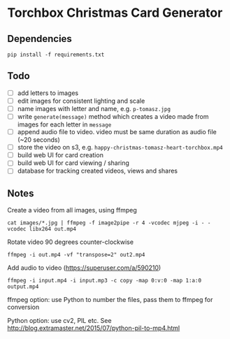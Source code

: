 # Torchbox Christmas Card Generator

## Dependencies

```
pip install -f requirements.txt
```

## Todo

 - [ ] add letters to images
 - [ ] edit images for consistent lighting and scale
 - [ ] name images with letter and name, e.g. `p-tomasz.jpg`
 - [ ] write `generate(message)` method which creates a video made from images for each letter in `message`
 - [ ] append audio file to video. video must be same duration as audio file (~20 seconds)
 - [ ] store the video on s3, e.g. `happy-christmas-tomasz-heart-torchbox.mp4`
 - [ ] build web UI for card creation
 - [ ] build web UI for card viewing / sharing
 - [ ] database for tracking created videos, views and shares

## Notes

Create a video from all images, using ffmpeg

```
cat images/*.jpg | ffmpeg -f image2pipe -r 4 -vcodec mjpeg -i - -vcodec libx264 out.mp4
```

Rotate video 90 degrees counter-clockwise

```
ffmpeg -i out.mp4 -vf "transpose=2" out2.mp4
```

Add audio to video (https://superuser.com/a/590210)

```
ffmpeg -i input.mp4 -i input.mp3 -c copy -map 0:v:0 -map 1:a:0 output.mp4
```

ffmpeg option: use Python to number the files, pass them to ffmpeg for conversion

Python option: use cv2, PIL etc. See http://blog.extramaster.net/2015/07/python-pil-to-mp4.html